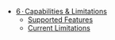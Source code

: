 * [6 · Capabilities & Limitations](6-capabilities/README.md)
    * [Supported Features](6-capabilities/supported-features.md)
    * [Current Limitations](6-capabilities/current-limitations.md)

